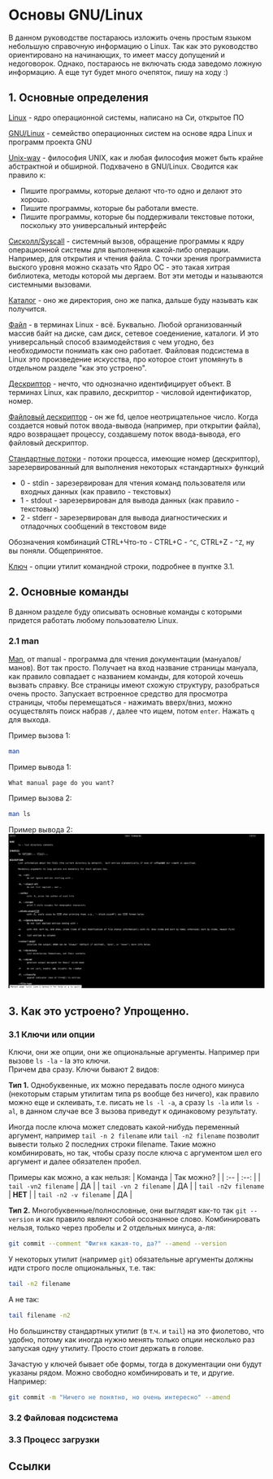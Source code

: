 # Основы GNU/Linux

В данном руководстве постараюсь изложить очень простым языком небольшую справочную информацию о Linux. Так как это руководство ориентировано на начинающих, то имеет массу допущений и недоговорок. Однако, постараюсь не включать сюда заведомо ложную информацию. А еще тут будет много очепяток, пишу на ходу :)

## 1. Основные определения

[Linux][linux-core] - ядро операционной системы, написано на Си, открытое ПО

[GNU/Linux][linux-os] - семейство операционных систем на основе ядра Linux и программ проекта GNU

[Unix-way][unix-way] - философия UNIX, как и любая философия может быть крайне абстрактной и обширной. Подхвачено в GNU/Linux. Сводится как правило к:
- Пишите программы, которые делают что-то одно и делают это хорошо.
- Пишите программы, которые бы работали вместе.
- Пишите программы, которые бы поддерживали текстовые потоки, поскольку это универсальный интерфейс

[Сисколл/Syscall][syscall] - системный вызов, обращение программы к ядру операционной системы для выполнения какой-либо операции. Например, для открытия и чтения файла. С точки зрения программиста выского уровня можно сказать что Ядро ОС - это такая хитрая библиотека, методы которой мы дергаем. Вот эти методы и называются системными вызовами.

[Каталог][dir-term] - оно же директория, оно же папка, дальше буду называть как получится.

[Файл][file] - в терминах Linux - всё. Буквально. Любой организованный массив байт на диске, сам диск, сетевое соедениение, каталоги. И это универсальный способ взаимодействия с чем угодно, без необходимости понимать как оно работает. Файловая подсистема в Linux это произведение искусства, про которое стоит упомянуть в отдельном разделе "как это устроено".

[Дескриптор][descriptor] - нечто, что однозначно идентифицирует объект. В терминах Linux, как правило, дескриптор - числовой идентификатор, номер.

[Файловый дескриптор][fd] - он же fd, целое неотрицательное число. Когда создается новый поток ввода-вывода (например, при открытии файла), ядро возвращает процессу, создавшему поток ввода-вывода, его файловый дескриптор.

[Стандартные потоки][streams] - потоки процесса, имеющие номер (дескриптор), зарезервированный для выполнения некоторых «стандартных» функций
- 0 - stdin - зарезервирован для чтения команд пользователя или входных данных (как правило - текстовых)
- 1 - stdout - зарезервирован для вывода данных (как правило - текстовых)
- 2 - stderr - зарезервирован для вывода диагностических и отладочных сообщений в текстовом виде

Обозначения комбинаций CTRL+Что-то - CTRL+C - `^C`, CTRL+Z - `^Z`, ну вы поняли. Общепринятое.

[Ключ][options] - опции утилит командной строки, подробнее в пунтке 3.1.

## 2. Основные команды

В данном разделе буду описывать основные команды с которыми придется работать любому пользователю Linux.

### 2.1 man

[Man](https://ru.wikipedia.org/wiki/Man), от manual - программа для чтения документации (мануалов/манов). Вот так просто. Получает на вход название страницы мануала, как правило совпадает с названием команды, для которой хочешь вызвать справку. Все страницы имеют схожую структуру, разобраться очень просто. Запускает встроенное средство для просмотра страницы, чтобы перемещаться - нажимать вверх/вниз, можно осуществлять поиск набрав `/`, далее что ищем, потом `enter`. Нажать `q` для выхода.

Пример вызова 1:
```bash
man
```
Пример вывода 1:
```
What manual page do you want?
```

Пример вызова 2:
```bash
man ls
```
Пример вывода 2:
![man ls output](img/manls.png)


## 3. Как это устроено? Упрощенно.

### 3.1 Ключи или опции

Ключи, они же опции, они же опциональные аргументы. Например при вызове `ls -la` - la это ключи.  
Причем два сразу. Ключи бывают 2 видов:

**Тип 1.** Однобуквенные, их можно передавать после одного минуса (некоторым старым утилитам типа ps вообще без ничего), как правило можно еще и склеивать, т.е. писать не `ls -l -a`, а сразу `ls -la` или `ls -al`, в данном случае все 3 вызова приведут к одинаковому результату.

Иногда после ключа может следовать какой-нибудь переменный аргумент, например `tail -n 2 filename` или `tail -n2 filename` позволит вывести только 2 последних строки filename. Такие можно комбинировать, но так, чтобы сразу после ключа с аргументом шел его аргумент и далее обязателен пробел.

Примеры как можно, а как нельзя:
| Команда | Так можно? |
| :-- | :--: |
| `tail -vn2 filename` | ДА |
| `tail -vn 2 filename` | ДА |
| `tail -n2v filename` | **НЕТ** |
| `tail -n2 -v filename` | ДА |

**Тип 2.** Многобуквенные/полнословные, они выглядят как-то так `git --version` и как правило являют собой осознанное слово. Комбинировать нельзя, только через пробелы и 2 отдельных минуса, а-ля:
```bash
git commit --comment "Фигня какая-то, да?" --amend --version
```

У некоторых утилит (например `git`) обязательные аргументы должны идти строго после опциональных, т.е. так:
```bash
tail -n2 filename
```
А не так:
```bash
tail filename -n2
```
Но большинству стандартных утилит (в т.ч. и `tail`) на это фиолетово, что удобно, потому как иногда нужно менять только опции несколько раз запуская одну утилиту. Просто стоит держать в голове.

Зачастую у ключей бывает обе формы, тогда в документации они будут указаны рядом. Можно свободно комбинировать и те, и другие. Например:
```bash
git commit -m "Ничего не понятно, но очень интересно" --amend
```


### 3.2 Файловая подсистема
### 3.3 Процесс загрузки


## Ссылки

[linux-core]: https://ru.wikipedia.org/wiki/Ядро_Linux
[linux-os]: https://ru.wikipedia.org/wiki/Linux
[unix-way]: https://ru.wikipedia.org/wiki/Философия_Unix
[streams]: https://ru.wikipedia.org/wiki/Стандартные_потоки
[descriptor]: https://ru.wikipedia.org/wiki/Дескриптор
[fd]: https://ru.wikipedia.org/wiki/Файловый_дескриптор
[file]: http://linux.yaroslavl.ru/docs/setup/mandrake/cl/ch09s02.html
[dir-term]: https://ru.wikipedia.org/wiki/Каталог_(файловая_система)
[syscall]: https://ru.wikipedia.org/wiki/Системный_вызов
[options]: http://www.linuxcookbook.ru/books/textbooks/linux_intro/ch03s04.html
